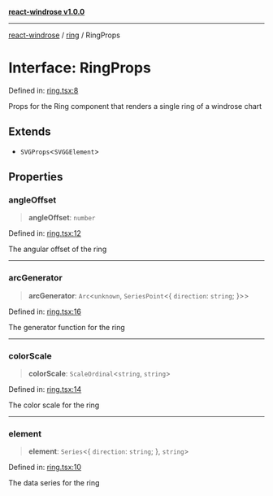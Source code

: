 [**react-windrose v1.0.0**](../../README.md)

***

[react-windrose](../../README.md) / [ring](../README.md) / RingProps

# Interface: RingProps

Defined in: [ring.tsx:8](https://github.com/JulesBlm/react-windrose/blob/abde2242853bd42ef8c57edc6c92a0c1b545713c/src/ring.tsx#L8)

Props for the Ring component that renders a single ring of a windrose chart

## Extends

- `SVGProps`\<`SVGGElement`\>

## Properties

### angleOffset

> **angleOffset**: `number`

Defined in: [ring.tsx:12](https://github.com/JulesBlm/react-windrose/blob/abde2242853bd42ef8c57edc6c92a0c1b545713c/src/ring.tsx#L12)

The angular offset of the ring

***

### arcGenerator

> **arcGenerator**: `Arc`\<`unknown`, `SeriesPoint`\<\{ `direction`: `string`; \}\>\>

Defined in: [ring.tsx:16](https://github.com/JulesBlm/react-windrose/blob/abde2242853bd42ef8c57edc6c92a0c1b545713c/src/ring.tsx#L16)

The generator function for the ring

***

### colorScale

> **colorScale**: `ScaleOrdinal`\<`string`, `string`\>

Defined in: [ring.tsx:14](https://github.com/JulesBlm/react-windrose/blob/abde2242853bd42ef8c57edc6c92a0c1b545713c/src/ring.tsx#L14)

The color scale for the ring

***

### element

> **element**: `Series`\<\{ `direction`: `string`; \}, `string`\>

Defined in: [ring.tsx:10](https://github.com/JulesBlm/react-windrose/blob/abde2242853bd42ef8c57edc6c92a0c1b545713c/src/ring.tsx#L10)

The data series for the ring
